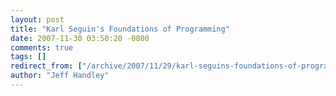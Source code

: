 ```yaml
---
layout: post
title: "Karl Seguin's Foundations of Programming"
date: 2007-11-30 03:50:20 -0800
comments: true
tags: []
redirect_from: ["/archive/2007/11/29/karl-seguins-foundations-of-programming.aspx/"]
author: "Jeff Handley"
---
```



